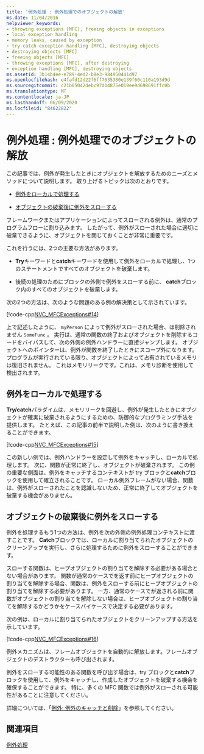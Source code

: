 ```yaml
---
title: '例外処理 : 例外処理でのオブジェクトの解放'
ms.date: 11/04/2016
helpviewer_keywords:
- throwing exceptions [MFC], freeing objects in exceptions
- local exception handling
- memory leaks, caused by exception
- try-catch exception handling [MFC], destroying objects
- destroying objects [MFC]
- freeing objects [MFC]
- throwing exceptions [MFC], after destroying
- exception handling [MFC], destroying objects
ms.assetid: 3b14b4ee-e789-4ed2-b8e3-984950441d97
ms.openlocfilehash: e4fafd12d22f6ff7635380e139f60c110a193d9d
ms.sourcegitcommit: c21b05042debc97d14875e019ee9d698691ffc0b
ms.translationtype: MT
ms.contentlocale: ja-JP
ms.lasthandoff: 06/09/2020
ms.locfileid: "84622822"
---
```

# <a name="exceptions-freeing-objects-in-exceptions"></a>例外処理 : 例外処理でのオブジェクトの解放

この記事では、例外が発生したときにオブジェクトを解放するためのニーズとメソッドについて説明します。 取り上げるトピックは次のとおりです。

- [例外をローカルで処理する](#_core_handling_the_exception_locally)

- [オブジェクトの破棄後に例外をスローする](#_core_throwing_exceptions_after_destroying_objects)

フレームワークまたはアプリケーションによってスローされる例外は、通常のプログラムフローに割り込みます。 したがって、例外がスローされた場合に適切に破棄できるように、オブジェクトを閉じておくことが非常に重要です。

これを行うには、2つの主要な方法があります。

- **Try**キーワードと**catch**キーワードを使用して例外をローカルで処理し、1つのステートメントですべてのオブジェクトを破棄します。

- 後続の処理のためにブロックの外側で例外をスローする前に、 **catch**ブロック内のすべてのオブジェクトを破棄します。

次の2つの方法は、次のような問題のある例の解決策として示されています。

[!code-cpp[NVC_MFCExceptions#14](codesnippet/cpp/exceptions-freeing-objects-in-exceptions_1.cpp)]

上で記述したように、 `myPerson` によって例外がスローされた場合、は削除されません `SomeFunc` 。 実行は、通常の関数の終了およびオブジェクトを削除するコードをバイパスして、次の外側の例外ハンドラーに直接ジャンプします。 オブジェクトへのポインターは、例外が関数を終了したときにスコープ外になります。プログラムが実行されている限り、オブジェクトによって占有されているメモリは復旧されません。 これはメモリリークです。これは、メモリ診断を使用して検出されます。

## <a name="handling-the-exception-locally"></a><a name="_core_handling_the_exception_locally"></a>例外をローカルで処理する

**Try/catch**パラダイムは、メモリリークを回避し、例外が発生したときにオブジェクトが確実に破棄されるようにするための、防御的なプログラミング手法を提供します。 たとえば、この記事の前半で説明した例は、次のように書き換えることができます。

[!code-cpp[NVC_MFCExceptions#15](codesnippet/cpp/exceptions-freeing-objects-in-exceptions_2.cpp)]

この新しい例では、例外ハンドラーを設定して例外をキャッチし、ローカルで処理します。 次に、関数が正常に終了し、オブジェクトが破棄されます。 この例の重要な側面は、例外をキャッチするコンテキストが try ブロックと**catch**ブロックを使用して確立されることです。 ローカル例外フレームがない場合、関数は、例外がスローされたことを認識しないため、正常に終了してオブジェクトを破棄する機会がありません。

## <a name="throwing-exceptions-after-destroying-objects"></a><a name="_core_throwing_exceptions_after_destroying_objects"></a>オブジェクトの破棄後に例外をスローする

例外を処理するもう1つの方法は、例外を次の外側の例外処理コンテキストに渡すことです。 **Catch**ブロックでは、ローカルに割り当てられたオブジェクトのクリーンアップを実行し、さらに処理するために例外をスローすることができます。

スローする関数は、ヒープオブジェクトの割り当てを解除する必要がある場合とない場合があります。 関数が通常のケースでを返す前にヒープオブジェクトの割り当てを解除する場合、関数は、例外をスローする前にヒープオブジェクトの割り当てを解除する必要があります。 一方、通常のケースでが返される前に関数がオブジェクトの割り当てを解除しない場合は、ヒープオブジェクトの割り当てを解除するかどうかをケースバイケースで決定する必要があります。

次の例は、ローカルに割り当てられたオブジェクトをクリーンアップする方法を示しています。

[!code-cpp[NVC_MFCExceptions#16](codesnippet/cpp/exceptions-freeing-objects-in-exceptions_3.cpp)]

例外メカニズムは、フレームオブジェクトを自動的に解放します。フレームオブジェクトのデストラクターも呼び出されます。

例外をスローする可能性のある関数を呼び出す場合は、try ブロックと**catch**ブロックを使用して、例外をキャッチし、作成したオブジェクトを破棄する機会を確保することができます。 特に、多くの MFC 関数では例外がスローされる可能性があることに注意してください。

詳細については、「[例外: 例外のキャッチと削除](exceptions-catching-and-deleting-exceptions.md)」を参照してください。

## <a name="see-also"></a>関連項目

[例外処理](exception-handling-in-mfc.md)
